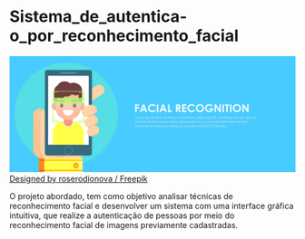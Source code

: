 # Sistema_de_autentica-o_por_reconhecimento_facial

![img](https://github.com/JeandsGomes/Sistema_de_autentica-o_por_reconhecimento_facial/blob/main/222.jpg)
<a href="http://www.freepik.com">Designed by roserodionova / Freepik</a>

O projeto abordado, tem como objetivo analisar técnicas de reconhecimento facial e desenvolver um sistema com uma interface gráfica intuitiva, que realize a autenticação de pessoas por meio do reconhecimento facial de imagens previamente cadastradas.

